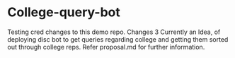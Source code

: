 # College-query-bot
Testing cred changes to this demo repo. Changes 3
Currently an Idea, of deploying disc bot to get queries regarding college and getting them sorted out through college reps.
Refer proposal.md for further information.
